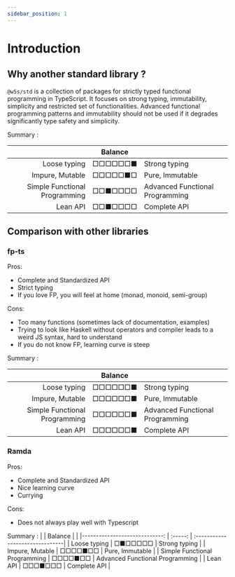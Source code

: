```yaml
---
sidebar_position: 1
---
```


# Introduction

## Why another standard library ?

`@w5s/std` is a collection of packages for strictly typed functional programming in TypeScript.
It focuses on strong typing, immutability, simplicity and restricted set of functionalities.
Advanced functional programming patterns and immutability should not be used if it degrades significantly type safety and simplicity.

Summary :

|                               | Balance |                                 |
|-----------------------------: | :-----: | :-------------------------------|
| Loose typing                  | □□□□□□■ | Strong typing                   |
| Impure, Mutable               | □□□□□■□ | Pure, Immutable                 |
| Simple Functional Programming | □□■□□□□ | Advanced Functional Programming |
| Lean API                      | □□■□□□□ | Complete API                    |

## Comparison with other libraries

### fp-ts

Pros:

- Complete and Standardized API
- Strict typing
- If you love FP, you will feel at home (monad, monoid, semi-group)

Cons:

- Too many functions (sometimes lack of documentation, examples)
- Trying to look like Haskell without operators and compiler leads to a weird JS syntax, hard to understand
- If you do not know FP, learning curve is steep

Summary :

|                               | Balance |                                 |
|-----------------------------: | :-----: | :-------------------------------|
| Loose typing                  | □□□□□□■ | Strong typing                   |
| Impure, Mutable               | □□□□□□■ | Pure, Immutable                 |
| Simple Functional Programming | □□□□□□■ | Advanced Functional Programming |
| Lean API                      | □□□□□□■ | Complete API                    |

### Ramda

Pros:

- Complete and Standardized API
- Nice learning curve
- Currying

Cons:

- Does not always play well with Typescript

Summary :
|                               | Balance |                                 |
|-----------------------------: | :-----: | :-------------------------------|
| Loose typing                  | □■□□□□□ | Strong typing                   |
| Impure, Mutable               | □□□□■□□ | Pure, Immutable                 |
| Simple Functional Programming | □□□□■□□ | Advanced Functional Programming |
| Lean API                      | □□□■□□□ | Complete API                    |

